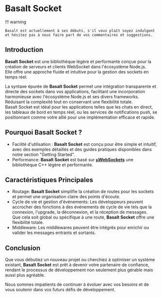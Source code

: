 # **Basalt Socket**

!!! warning

    Basalt est actuellement à ses débuts, s'il vous plaît soyez indulgent et hésitez pas à nous faire part de vos commentaires et suggestions.

## **Introduction**

**Basalt Socket** est une bibliothèque légère et performante conçue pour la création de serveurs et clients WebSocket dans l'écosystème Node.js.  
Elle offre une approche fluide et intuitive pour la gestion des sockets en temps réel.

La syntaxe épurée de **Basalt Socket** permet une intégration transparente et directe des sockets dans vos applications, facilitant une incorporation harmonieuse avec l'écosystème Node.js et ses divers frameworks.  
Réduisant la complexité tout en conservant une flexibilité totale.  
Basalt Socket est idéal pour les applications telles que les chats en direct, les tableaux de bord en temps réel, ou les services de notifications push, se positionnant comme votre allié pour une implémentation efficace et rapide.

## **Pourquoi Basalt Socket ?**

- Facilité d'utilisation : **Basalt Socket** est conçu pour être simple et intuitif, avec des exemples détaillés et des guides pratiques disponibles dans notre section "Getting Started".
- Performance: **Basalt Socket** est basé sur [**µWebSockets**](https://github.com/uNetworking/uWebSockets/tree/master) une bibliothèque C++ légère et performante.

## **Caractéristiques Principales**

- Routage: **Basalt Socket** simplifie la création de routes pour les sockets et permet une organisation claire des points d'écoute.
- Cycle de vie et gestion d'événements: Les développeurs peuvent accrocher des fonctions à des événements de cycle de vie tels que la connexion, l'upgrade, la déconnexion, et la réception de messages.  
Que cela soit global ou spécifique à une route, **Basalt Socket** offre une flexibilité totale.
- Middleware: Les middlewares peuvent être intégrés pour enrichir ou valider les messages entrants et sortants.

## **Conclusion**

Que vous débutiez un nouveau projet ou cherchiez à optimiser un système existant, **Basalt Socket** est prêt à devenir votre partenaire de confiance, rendant le processus de développement non seulement plus gérable mais aussi plus agréable.

Nous sommes impatients de continuer à évoluer avec vos besoins et de vous soutenir dans vos futurs défis de développement.
